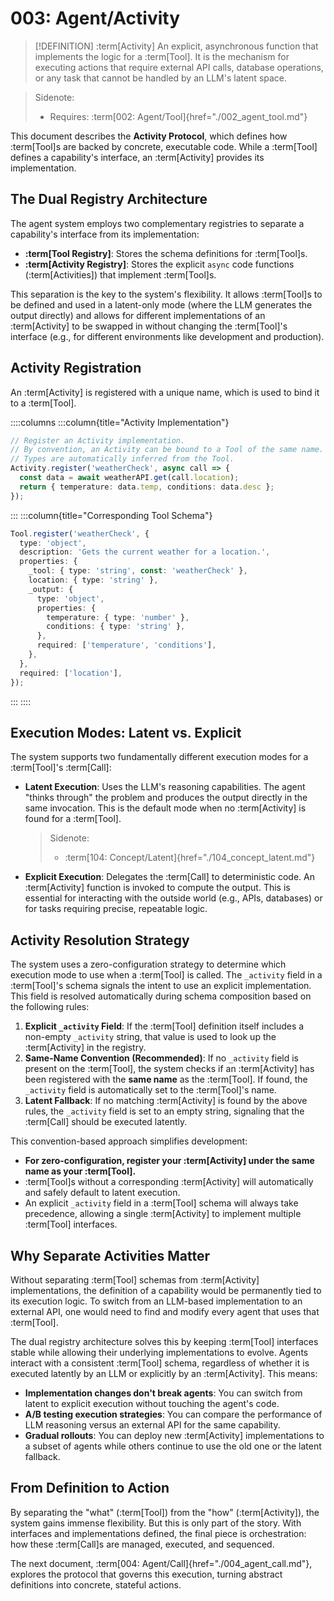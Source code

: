 # 003: Agent/Activity

> [!DEFINITION] :term[Activity]
> An explicit, asynchronous function that implements the logic for a :term[Tool]. It is the mechanism for executing actions that require external API calls, database operations, or any task that cannot be handled by an LLM's latent space.

> Sidenote:
>
> - Requires: :term[002: Agent/Tool]{href="./002_agent_tool.md"}

This document describes the **Activity Protocol**, which defines how :term[Tool]s are backed by concrete, executable code. While a :term[Tool] defines a capability's interface, an :term[Activity] provides its implementation.

## The Dual Registry Architecture

The agent system employs two complementary registries to separate a capability's interface from its implementation:

- **:term[Tool Registry]**: Stores the schema definitions for :term[Tool]s.
- **:term[Activity Registry]**: Stores the explicit `async` code functions (:term[Activities]) that implement :term[Tool]s.

This separation is the key to the system's flexibility. It allows :term[Tool]s to be defined and used in a latent-only mode (where the LLM generates the output directly) and allows for different implementations of an :term[Activity] to be swapped in without changing the :term[Tool]'s interface (e.g., for different environments like development and production).

## Activity Registration

An :term[Activity] is registered with a unique name, which is used to bind it to a :term[Tool].

::::columns
:::column{title="Activity Implementation"}

```typescript
// Register an Activity implementation.
// By convention, an Activity can be bound to a Tool of the same name.
// Types are automatically inferred from the Tool.
Activity.register('weatherCheck', async call => {
  const data = await weatherAPI.get(call.location);
  return { temperature: data.temp, conditions: data.desc };
});
```

:::
:::column{title="Corresponding Tool Schema"}

```typescript
Tool.register('weatherCheck', {
  type: 'object',
  description: 'Gets the current weather for a location.',
  properties: {
    _tool: { type: 'string', const: 'weatherCheck' },
    location: { type: 'string' },
    _output: {
      type: 'object',
      properties: {
        temperature: { type: 'number' },
        conditions: { type: 'string' },
      },
      required: ['temperature', 'conditions'],
    },
  },
  required: ['location'],
});
```

:::
::::

## Execution Modes: Latent vs. Explicit

The system supports two fundamentally different execution modes for a :term[Tool]'s :term[Call]:

- **Latent Execution**: Uses the LLM's reasoning capabilities. The agent "thinks through" the problem and produces the output directly in the same invocation. This is the default mode when no :term[Activity] is found for a :term[Tool].
  > Sidenote:
  >
  > - :term[104: Concept/Latent]{href="./104_concept_latent.md"}
- **Explicit Execution**: Delegates the :term[Call] to deterministic code. An :term[Activity] function is invoked to compute the output. This is essential for interacting with the outside world (e.g., APIs, databases) or for tasks requiring precise, repeatable logic.

## Activity Resolution Strategy

The system uses a zero-configuration strategy to determine which execution mode to use when a :term[Tool] is called. The `_activity` field in a :term[Tool]'s schema signals the intent to use an explicit implementation. This field is resolved automatically during schema composition based on the following rules:

1.  **Explicit `_activity` Field**: If the :term[Tool] definition itself includes a non-empty `_activity` string, that value is used to look up the :term[Activity] in the registry.
2.  **Same-Name Convention (Recommended)**: If no `_activity` field is present on the :term[Tool], the system checks if an :term[Activity] has been registered with the **same name** as the :term[Tool]. If found, the `_activity` field is automatically set to the :term[Tool]'s name.
3.  **Latent Fallback**: If no matching :term[Activity] is found by the above rules, the `_activity` field is set to an empty string, signaling that the :term[Call] should be executed latently.

This convention-based approach simplifies development:

- **For zero-configuration, register your :term[Activity] under the same name as your :term[Tool].**
- :term[Tool]s without a corresponding :term[Activity] will automatically and safely default to latent execution.
- An explicit `_activity` field in a :term[Tool] schema will always take precedence, allowing a single :term[Activity] to implement multiple :term[Tool] interfaces.

## Why Separate Activities Matter

Without separating :term[Tool] schemas from :term[Activity] implementations, the definition of a capability would be permanently tied to its execution logic. To switch from an LLM-based implementation to an external API, one would need to find and modify every agent that uses that :term[Tool].

The dual registry architecture solves this by keeping :term[Tool] interfaces stable while allowing their underlying implementations to evolve. Agents interact with a consistent :term[Tool] schema, regardless of whether it is executed latently by an LLM or explicitly by an :term[Activity]. This means:

- **Implementation changes don't break agents**: You can switch from latent to explicit execution without touching the agent's code.
- **A/B testing execution strategies**: You can compare the performance of LLM reasoning versus an external API for the same capability.
- **Gradual rollouts**: You can deploy new :term[Activity] implementations to a subset of agents while others continue to use the old one or the latent fallback.

## From Definition to Action

By separating the "what" (:term[Tool]) from the "how" (:term[Activity]), the system gains immense flexibility. But this is only part of the story. With interfaces and implementations defined, the final piece is orchestration: how these :term[Call]s are managed, executed, and sequenced.

The next document, :term[004: Agent/Call]{href="./004_agent_call.md"}, explores the protocol that governs this execution, turning abstract definitions into concrete, stateful actions.
